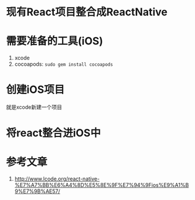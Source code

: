 # 现有React项目整合成ReactNative

# 需要准备的工具(iOS)

1. xcode
2. cocoapods: `sudo gem install cocoapods`

# 创建iOS项目

就是xcode新建一个项目

# 将react整合进iOS中

# 参考文章

1. http://www.lcode.org/react-native-%E7%A7%BB%E6%A4%8D%E5%8E%9F%E7%94%9Fios%E9%A1%B9%E7%9B%AE57/